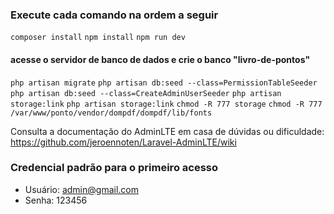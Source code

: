 ### Execute cada comando na ordem a seguir

```composer install```
```npm install```
```npm run dev```
#### acesse o servidor de banco de dados e crie o banco "livro-de-pontos"
```php artisan migrate```
```php artisan db:seed --class=PermissionTableSeeder```
```php artisan db:seed --class=CreateAdminUserSeeder```
```php artisan storage:link```
```php artisan storage:link```
```chmod -R 777 storage```
```chmod -R 777 /var/www/ponto/vendor/dompdf/dompdf/lib/fonts```

Consulta a documentação do AdminLTE em casa de dúvidas ou dificuldade:
https://github.com/jeroennoten/Laravel-AdminLTE/wiki

### Credencial padrão para o primeiro acesso
* Usuário: admin@gmail.com
* Senha: 123456
